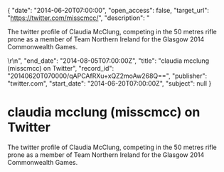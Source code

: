 {
  "date": "2014-06-20T07:00:00", 
  "open_access": false, 
  "target_url": "https://twitter.com/misscmcc/", 
  "description": "<p>The twitter profile of Claudia McClung, competing in the 50 metres rifle prone as a member of Team Northern Ireland for the Glasgow 2014 Commonwealth Games.</p>\r\n", 
  "end_date": "2014-08-05T07:00:00Z", 
  "title": "claudia mcclung (misscmcc) on Twitter", 
  "record_id": "20140620T070000/qAPCAfRXu+xQZ2moAw268Q==", 
  "publisher": "twitter.com", 
  "start_date": "2014-06-20T07:00:00Z", 
  "subject": null
}

# claudia mcclung (misscmcc) on Twitter

<p>The twitter profile of Claudia McClung, competing in the 50 metres rifle prone as a member of Team Northern Ireland for the Glasgow 2014 Commonwealth Games.</p>
